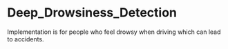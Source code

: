 # Deep_Drowsiness_Detection
Implementation is for people who feel drowsy when driving which can lead to accidents.
